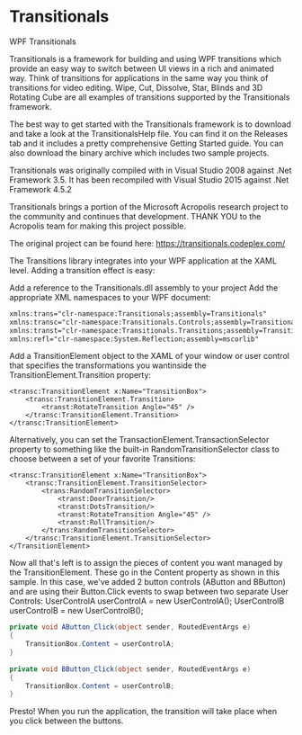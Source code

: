 # Transitionals
WPF Transitionals

Transitionals is a framework for building and using WPF transitions which provide an easy way to switch between UI views in a rich and animated way. Think of transitions for applications in the same way you think of transitions for video editing. Wipe, Cut, Dissolve, Star, Blinds and 3D Rotating Cube are all examples of transitions supported by the Transitionals framework.

The best way to get started with the Transitionals framework is to download and take a look at the TransitionalsHelp file. You can find it on the Releases tab and it includes a pretty comprehensive Getting Started guide. You can also download the binary archive which includes two sample projects. 

Transitionals was originally compiled with in Visual Studio 2008 against .Net Framework 3.5.
It has been recompiled with Visual Studio 2015 against .Net Framework 4.5.2

Transitionals brings a portion of the Microsoft Acropolis research project to the community and continues that development. THANK YOU to the Acropolis team for making this project possible. 

The original project can be found here: https://transitionals.codeplex.com/

The Transitions library integrates into your WPF application at the XAML level.  Adding a transition effect is easy:

Add a reference to the Transitionals.dll assembly to your project
Add the appropriate XML namespaces to your WPF document:
```XML
xmlns:trans="clr-namespace:Transitionals;assembly=Transitionals"
xmlns:transc="clr-namespace:Transitionals.Controls;assembly=Transitionals"
xmlns:transt="clr-namespace:Transitionals.Transitions;assembly=Transitionals"
xmlns:refl="clr-namespace:System.Reflection;assembly=mscorlib"
```
Add a TransitionElement object to the XAML of your window or user control that specifies the transformations you wantinside the TransitionElement.Transition property:
```XAML
<transc:TransitionElement x:Name="TransitionBox">
    <transc:TransitionElement.Transition>
        <transt:RotateTransition Angle="45" />
    </transc:TransitionElement.Transition>
</transc:TransitionElement>
```
Alternatively, you can set the TransactionElement.TransactionSelector property to something like the built-in RandomTransitionSelector class to choose between a set of your favorite Transitions:
```XAML
<transc:TransitionElement x:Name="TransitionBox">
    <transc:TransitionElement.TransitionSelector>
        <trans:RandomTransitionSelector>
            <transt:DoorTransition/>
            <transt:DotsTransition/>
            <transt:RotateTransition Angle="45" />
            <transt:RollTransition/>
        </trans:RandomTransitionSelector>
    </transc:TransitionElement.TransitionSelector>
</TransitionElement>
```
Now all that's left is to assign the pieces of content you want managed by the TransitionElement.  These go in the Content property as shown in this sample.  In this case, we've added 2 button controls (AButton and BButton) and are using their Button.Click events to swap between two separate User Controls:
UserControlA userControlA = new UserControlA();
UserControlB userControlB = new UserControlB();
```C#
private void AButton_Click(object sender, RoutedEventArgs e)
{
    TransitionBox.Content = userControlA;
}
 
private void BButton_Click(object sender, RoutedEventArgs e)
{
    TransitionBox.Content = userControlB;
}
```
Presto!  When you run the application, the transition will take place when you click between the buttons.

